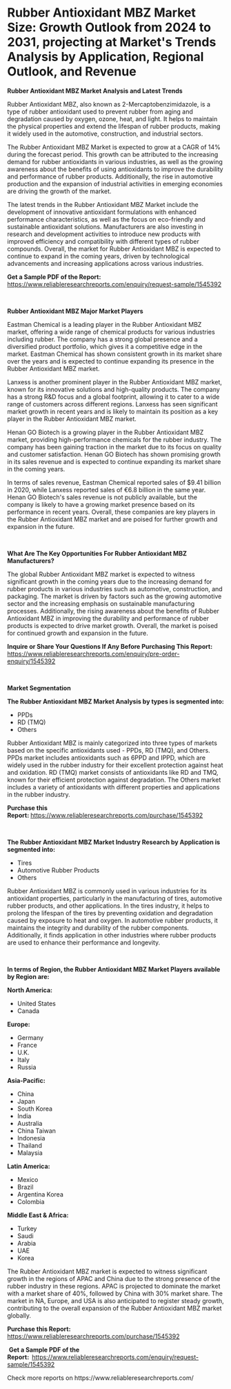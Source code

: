 <p><h1>Rubber Antioxidant MBZ Market Size: Growth Outlook from 2024 to 2031, projecting at Market's Trends Analysis by Application, Regional Outlook, and Revenue</h1></p><p><strong>Rubber Antioxidant MBZ Market Analysis and Latest Trends</strong></p>
<p><p>Rubber Antioxidant MBZ, also known as 2-Mercaptobenzimidazole, is a type of rubber antioxidant used to prevent rubber from aging and degradation caused by oxygen, ozone, heat, and light. It helps to maintain the physical properties and extend the lifespan of rubber products, making it widely used in the automotive, construction, and industrial sectors.</p><p>The Rubber Antioxidant MBZ Market is expected to grow at a CAGR of 14% during the forecast period. This growth can be attributed to the increasing demand for rubber antioxidants in various industries, as well as the growing awareness about the benefits of using antioxidants to improve the durability and performance of rubber products. Additionally, the rise in automotive production and the expansion of industrial activities in emerging economies are driving the growth of the market.</p><p>The latest trends in the Rubber Antioxidant MBZ Market include the development of innovative antioxidant formulations with enhanced performance characteristics, as well as the focus on eco-friendly and sustainable antioxidant solutions. Manufacturers are also investing in research and development activities to introduce new products with improved efficiency and compatibility with different types of rubber compounds. Overall, the market for Rubber Antioxidant MBZ is expected to continue to expand in the coming years, driven by technological advancements and increasing applications across various industries.</p></p>
<p><strong>Get a Sample PDF of the Report:&nbsp;</strong> <a href="https://www.reliableresearchreports.com/enquiry/request-sample/1545392">https://www.reliableresearchreports.com/enquiry/request-sample/1545392</a></p>
<p>&nbsp;</p>
<p><strong>Rubber Antioxidant MBZ Major Market Players</strong></p>
<p><p>Eastman Chemical is a leading player in the Rubber Antioxidant MBZ market, offering a wide range of chemical products for various industries including rubber. The company has a strong global presence and a diversified product portfolio, which gives it a competitive edge in the market. Eastman Chemical has shown consistent growth in its market share over the years and is expected to continue expanding its presence in the Rubber Antioxidant MBZ market.</p><p>Lanxess is another prominent player in the Rubber Antioxidant MBZ market, known for its innovative solutions and high-quality products. The company has a strong R&D focus and a global footprint, allowing it to cater to a wide range of customers across different regions. Lanxess has seen significant market growth in recent years and is likely to maintain its position as a key player in the Rubber Antioxidant MBZ market.</p><p>Henan GO Biotech is a growing player in the Rubber Antioxidant MBZ market, providing high-performance chemicals for the rubber industry. The company has been gaining traction in the market due to its focus on quality and customer satisfaction. Henan GO Biotech has shown promising growth in its sales revenue and is expected to continue expanding its market share in the coming years.</p><p>In terms of sales revenue, Eastman Chemical reported sales of $9.41 billion in 2020, while Lanxess reported sales of €6.8 billion in the same year. Henan GO Biotech's sales revenue is not publicly available, but the company is likely to have a growing market presence based on its performance in recent years. Overall, these companies are key players in the Rubber Antioxidant MBZ market and are poised for further growth and expansion in the future.</p></p>
<p>&nbsp;</p>
<p><strong>What Are The Key Opportunities For Rubber Antioxidant MBZ Manufacturers?</strong></p>
<p><p>The global Rubber Antioxidant MBZ market is expected to witness significant growth in the coming years due to the increasing demand for rubber products in various industries such as automotive, construction, and packaging. The market is driven by factors such as the growing automotive sector and the increasing emphasis on sustainable manufacturing processes. Additionally, the rising awareness about the benefits of Rubber Antioxidant MBZ in improving the durability and performance of rubber products is expected to drive market growth. Overall, the market is poised for continued growth and expansion in the future.</p></p>
<p><strong>Inquire or Share Your Questions If Any Before Purchasing This Report:</strong> <a href="https://www.reliableresearchreports.com/enquiry/pre-order-enquiry/1545392">https://www.reliableresearchreports.com/enquiry/pre-order-enquiry/1545392</a></p>
<p>&nbsp;</p>
<p><strong>Market Segmentation</strong></p>
<p><strong>The Rubber Antioxidant MBZ Market Analysis by types is segmented into:</strong></p>
<p><ul><li>PPDs</li><li>RD (TMQ)</li><li>Others</li></ul></p>
<p><p>Rubber Antioxidant MBZ is mainly categorized into three types of markets based on the specific antioxidants used - PPDs, RD (TMQ), and Others. PPDs market includes antioxidants such as 6PPD and IPPD, which are widely used in the rubber industry for their excellent protection against heat and oxidation. RD (TMQ) market consists of antioxidants like RD and TMQ, known for their efficient protection against degradation. The Others market includes a variety of antioxidants with different properties and applications in the rubber industry.</p></p>
<p><strong>Purchase this Report:&nbsp;</strong><a href="https://www.reliableresearchreports.com/purchase/1545392">https://www.reliableresearchreports.com/purchase/1545392</a></p>
<p>&nbsp;</p>
<p><strong>The Rubber Antioxidant MBZ Market Industry Research by Application is segmented into:</strong></p>
<p><ul><li>Tires</li><li>Automotive Rubber Products</li><li>Others</li></ul></p>
<p><p>Rubber Antioxidant MBZ is commonly used in various industries for its antioxidant properties, particularly in the manufacturing of tires, automotive rubber products, and other applications. In the tires industry, it helps to prolong the lifespan of the tires by preventing oxidation and degradation caused by exposure to heat and oxygen. In automotive rubber products, it maintains the integrity and durability of the rubber components. Additionally, it finds application in other industries where rubber products are used to enhance their performance and longevity.</p></p>
<p>&nbsp;</p>
<p><strong>In terms of Region, the Rubber Antioxidant MBZ Market Players available by Region are:</strong></p>
<p>
    <p> <strong> North America: </strong>
        <ul>
            <li>United States</li>
            <li>Canada</li>
        </ul>
        </p> 
    <p> <strong> Europe: </strong>
        <ul>
            <li>Germany</li>
            <li>France</li>
            <li>U.K.</li>
            <li>Italy</li>
            <li>Russia</li>
        </ul>
        </p> 
    <p> <strong> Asia-Pacific: </strong>
        <ul>
            <li>China</li>
            <li>Japan</li>
            <li>South Korea</li>
            <li>India</li>
            <li>Australia</li>
            <li>China Taiwan</li>
            <li>Indonesia</li>
            <li>Thailand</li>
            <li>Malaysia</li>
        </ul>
        </p> 
    <p> <strong> Latin America: </strong>
        <ul>
            <li>Mexico</li>
            <li>Brazil</li>
            <li>Argentina Korea</li>
            <li>Colombia</li>
        </ul>
        </p> 
    <p> <strong> Middle East & Africa: </strong>
        <ul>
            <li>Turkey</li>
            <li>Saudi</li>
            <li>Arabia</li>
            <li>UAE</li>
            <li>Korea</li>
        </ul>
    </p>
    </p>
<p><p>The Rubber Antioxidant MBZ market is expected to witness significant growth in the regions of APAC and China due to the strong presence of the rubber industry in these regions. APAC is projected to dominate the market with a market share of 40%, followed by China with 30% market share. The market in NA, Europe, and USA is also anticipated to register steady growth, contributing to the overall expansion of the Rubber Antioxidant MBZ market globally.</p></p>
<p><strong>Purchase this Report: </strong><a href="https://www.reliableresearchreports.com/purchase/1545392">https://www.reliableresearchreports.com/purchase/1545392</a></p>
<p>&nbsp;<strong>Get a Sample PDF of the Report:&nbsp;&nbsp;</strong><a href="https://www.reliableresearchreports.com/enquiry/request-sample/1545392">https://www.reliableresearchreports.com/enquiry/request-sample/1545392</a></p>
<p><strong></strong></p>
<p>Check more reports on https://www.reliableresearchreports.com/</p>